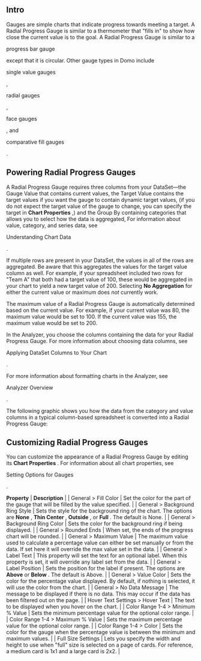 

Intro
-------

Gauges are simple charts that indicate progress towards meeting a target. A Radial Progress Gauge is similar to a thermometer that "fills in" to show how close the current value is to the goal. A Radial Progress Gauge is similar to a

progress bar gauge

except that it is circular. Other gauge types in Domo include

single value gauges

,

radial gauges

,

face gauges

, and

comparative fill gauges

.


 Powering Radial Progress Gauges
---------------------------------

A Radial Progress Gauge requires three columns from your DataSet—the Gauge Value that contains current values, the Target Value contains the target values if you want the gauge to contain dynamic target values, (if you do not expect the target value of the gauge to change, you can specify the target in
 **Chart Properties**
 ,) and the Group By containing categories that allows you to select how the data is aggregated, For information about value, category, and series data, see

Understanding Chart Data

.


 If multiple rows are present in your DataSet, the values in all of the rows are aggregated. Be aware that this aggregates the values for the target value column as well. For example, if your spreadsheet included two rows for "Team A" that both had a target value of 100, these would be aggregated in your chart to yield a new target value of 200. Selecting
 **No Aggregation**
 for either the current value or maximum does
 *not*
 currently work.


 The maximum value of a Radial Progress Gauge is automatically determined based on the current value. For example, if your current value was 80, the maximum value would be set to 100. If the current value was 155, the maximum value would be set to 200.


 In the Analyzer, you choose the columns containing the data for your Radial Progress Gauge. For more information about choosing data columns, see

Applying DataSet Columns to Your Chart

.


 For more information about formatting charts in the Analyzer, see

Analyzer Overview

.


 The following graphic shows you how the data from the category and value columns in a typical column-based spreadsheet is converted into a Radial Progress Gauge:

Customizing Radial Progress Gauges
------------------------------------

You can customize the appearance of a Radial Progress Gauge by editing its
 **Chart Properties**
 . For information about all chart properties, see

Setting Options for Gauges

.

 **Property**  | **Description**  |
|
 General > Fill Color
  |
 Set the color for the part of the gauge that will be filled by the value specified.
  |
|
 General > Background Ring Style
  |
 Sets the style for the background ring of the chart. The options are
 **None**
 ,
 **Thin Center**
 ,
 **Outside**
 , or
 **Full**
 . The default is None.
  |
|
 General > Background Ring Color
  |
 Sets the color for the background ring if being displayed.
  |
|
 General > Rounded Ends
  |
 When set, the ends of the progress chart will be rounded.
  |
|
 General > Maximum Value
  |
 The maximum value used to calculate a percentage value can either be set manually or from the data. If set here it will override the max value set in the data.
  |
|
 General > Label Text
  |
 This property will set the text for an optional label. When this property is set, it will override any label set from the data.
  |
|
 General > Label Position
  |
 Sets the position for the label if present. The options are
 **Above**
 or
 **Below**
 . The default is Above.
  |
|
 General > Value Color
  |
 Sets the color for the percentage value displayed. By default, if nothing is selected, it will use the color from the chart.
  |
|
 General > No Data Message
  |
 The message to be displayed if there is no data. This may occur if the data has been filtered out on the page.
  |
|
 Hover Text Settings > Hover Text
  |
 The text to be displayed when you hover on the chart.
  |
|
 Color Range 1-4 > Minimum % Value
  |
 Sets the minimum percentage value for the optional color range.
  |
|
 Color Range 1-4 > Maximum % Value
  |
 Sets the maximum percentage value for the optional color range.
  |
|
 Color Range 1-4 > Color
  |
 Sets the color for the gauge when the percentage value is between the minimum and maximum values.
  |
|
 Full Size Settings
  |
 Lets you specify the width and height to use when "full" size is selected on a page of cards. For reference, a medium card is 1x1 and a large card is 2x2.
  |



